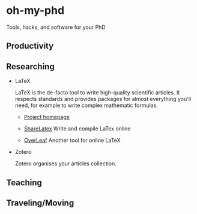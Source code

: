 oh-my-phd
=========

Tools, hacks, and software for your PhD

## Productivity

## Researching

* LaTeX
  
  LaTeX is the de-facto tool to write high-quality scientific
  articles.  It respects standards and provides packages for almost
  everything you'll need, for example to write complex mathematic
  formulas.

  * [Project homepage](http://www.latex-project.org)

  * [ShareLatex](https://www.sharelatex.com/) Write and compile LaTex
    online

  * [OverLeaf](https://www.overleaf.com) Another tool for online LaTeX
  
* Zotero
  
  Zotero organises your articles collection.

## Teaching

## Traveling/Moving
